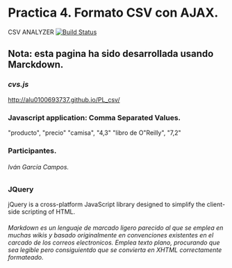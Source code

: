 # Practica 4. Formato CSV con AJAX. #
CSV ANALYZER    [![Build Status](https://travis-ci.org/alu0100693737/PL_csv.svg)](https://travis-ci.org/alu0100693737/PL_csv)

Nota: esta pagina ha sido desarrollada usando Marckdown.
--------------------------------------------------------

### ***cvs.js***

http://alu0100693737.github.io/PL_csv/

### Javascript application: Comma Separated Values.

"producto",           "precio"
"camisa",             "4,3"
"libro de O\"Reilly", "7,2"

### Participantes.
###### Iván García Campos.

### JQuery 
 jQuery is a cross-platform JavaScript library designed to simplify the client-side scripting of HTML. 
###### Markdown es un lenguaje de marcado ligero parecido al que se emplea en muchas wikis y basado originalmente en convenciones existentes en el carcado de los correos electronicos. Emplea texto plano, procurando que sea legible pero consiguientdo que se convierta en XHTML correctamente formateado.
